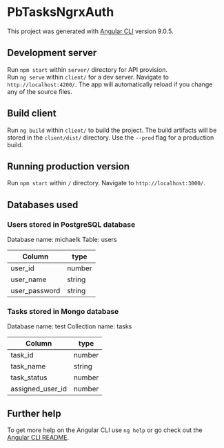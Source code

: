 # PbTasksNgrxAuth

This project was generated with [Angular CLI](https://github.com/angular/angular-cli) version 9.0.5.

## Development server

Run `npm start` within `server/` directory for API provision.<br/>
Run `ng serve` within `client/` for a dev server. Navigate to `http://localhost:4200/`. The app will automatically reload if you change any of the source files.

## Build client

Run `ng build` within `client/` to build the project. The build artifacts will be stored in the `client/dist/` directory. Use the `--prod` flag for a production build.

## Running production version

Run `npm start` within `/` directory. Navigate to `http://localhost:3000/`.

## Databases used

### Users stored in PostgreSQL database

Database name: michaelk
Table: users

| Column        | type   |
| ------------- | ------ |
| user_id       | number |
| user_name     | string |
| user_password | string |

### Tasks stored in Mongo database

Database name: test
Collection name: tasks

| Column           | type   |
| ---------------- | ------ |
| task_id          | number |
| task_name        | string |
| task_status      | number |
| assigned_user_id | number |

## Further help

To get more help on the Angular CLI use `ng help` or go check out the [Angular CLI README](https://github.com/angular/angular-cli/blob/master/README.md).
